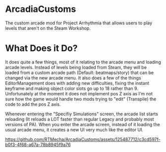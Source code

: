 # ArcadiaCustoms
The custom arcade mod for Project Arrhythmia that allows users to play levels that aren't on the Steam Workshop.

# What Does it Do?
It does quite a few things, most of it relating to the arcade menu and loading arcade levels. Instead of levels being loaded from Steam, they will be loaded from a custom arcade path (Default: beatmaps/story) that can be changed via the new arcade menu. It also does a few of the things EditorManagement does with adding new difficulties, fixing the instant keyframe and making object color slots go up to 18 rather than 9. Unfortunately at the moment it does not implement pos Z axis as I'm not sure how the game would handle two mods trying to "edit" (Transpile) the code to add the pos Z axis.

Whenever entering the "Specifiy Simulations" screen, the arcade list starts reloading (It reloads a LOT faster than regular Legacy and probably most versions of PA). When you enter the arcade screen, instead of it loading the usual arcade menu, it creates a new UI very much like the editor UI.

https://github.com/RTMecha/ArcadiaCustoms/assets/125487712/c3cd597f-b0f3-4f68-a67a-78b8945f9a76
